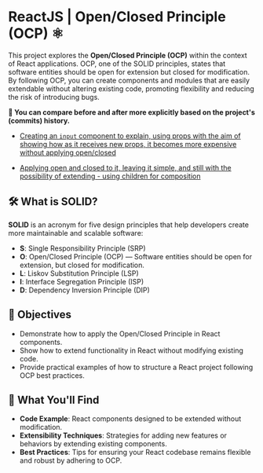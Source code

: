 # ReactJS | Open/Closed Principle (OCP) ⚛️

This project explores the **Open/Closed Principle (OCP)** within the context of React applications. OCP, one of the SOLID principles, states that software entities should be open for extension but closed for modification. By following OCP, you can create components and modules that are easily extendable without altering existing code, promoting flexibility and reducing the risk of introducing bugs.

**📝 You can compare before and after more explicitly based on the project's (commits) history.**
- [Creating an `input` component to explain, using props with the aim of showing how as it receives new props, it becomes more expensive without applying open/closed](https://github.com/joaopelisson/ReactJS_OpenClosedPrinciple/commit/e514920253a2a7bc87c9f9aa46ea71009db3b8e4#diff-ffdbdeb0bf2f71cac68691bfc84b4c1d49efd0f58bac8d3ffe70bf605705618a)

- [Applying open and closed to it, leaving it simple, and still with the possibility of extending - using children for composition](https://github.com/joaopelisson/ReactJS_OpenClosedPrinciple/commit/7fa674db20718c7dcd539c2655a7537c800bbc91#diff-ffdbdeb0bf2f71cac68691bfc84b4c1d49efd0f58bac8d3ffe70bf605705618a)

## 🛠️ What is SOLID?

**SOLID** is an acronym for five design principles that help developers create more maintainable and scalable software:

- **S**: Single Responsibility Principle (SRP)
- **O**: Open/Closed Principle (OCP) — Software entities should be open for extension, but closed for modification.
- **L**: Liskov Substitution Principle (LSP)
- **I**: Interface Segregation Principle (ISP)
- **D**: Dependency Inversion Principle (DIP)

## 🎯 Objectives

- Demonstrate how to apply the Open/Closed Principle in React components.
- Show how to extend functionality in React without modifying existing code.
- Provide practical examples of how to structure a React project following OCP best practices.

## 📂 What You'll Find

- **Code Example**: React components designed to be extended without modification.
- **Extensibility Techniques**: Strategies for adding new features or behaviors by extending existing components.
- **Best Practices**: Tips for ensuring your React codebase remains flexible and robust by adhering to OCP.